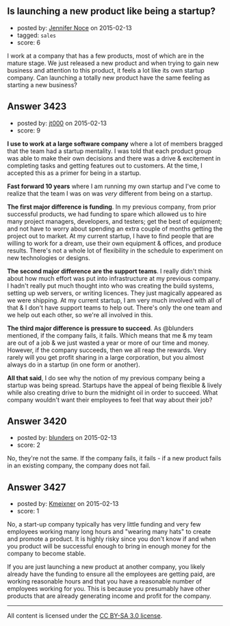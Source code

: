 ## Is launching a new product like being a startup?

- posted by: [Jennifer Noce](https://stackexchange.com/users/5784360/jennifer-noce) on 2015-02-13
- tagged: `sales`
- score: 6

I work at a company that has a few products, most of which are in the mature stage. We just released a new product and when trying to gain new business and attention to this product, it feels a lot like its own startup company. Can launching a totally new product have the same feeling as starting a new business?


## Answer 3423

- posted by: [jt000](https://stackexchange.com/users/4550640/jt000) on 2015-02-13
- score: 9

**I use to work at a large software company** where a lot of members bragged that the team had a startup mentality. I was told that each product group was able to make their own decisions and there was a drive & excitement in completing tasks and getting features out to customers. At the time, I accepted this as a primer for being in a startup.

**Fast forward 10 years** where I am running my own startup and I've come to realize that the team I was on was *very* different from being on a startup. 

**The first major difference is funding**. In my previous company, from prior successful products, we had funding to spare which allowed us to hire many project managers, developers, and testers; get the best of equipment; and not have to worry about spending an extra couple of months getting the project out to market. At my current startup, I have to find people that are willing to work for a dream, use their own equipment & offices, and produce results. There's not a whole lot of flexibility in the schedule to experiment on new technologies or designs.

**The second major difference are the support teams**. I really didn't think about how much effort was put into infrastructure at my previous company. I hadn't really put much thought into who was creating the build systems, setting up web servers, or writing licences. They just magically appeared as we were shipping. At my current startup, I am very much involved with all of that & I don't have support teams to help out. There's only the one team and we help out each other, so we're all involved in this.

**The third major difference is pressure to succeed**. As @blunders mentioned, if the company fails, it fails. Which means that me & my team are out of a job & we just wasted a year or more of our time and money. However, if the company succeeds, then we all reap the rewards. Very rarely will you get profit sharing in a large corporation, but you almost always do in a startup (in one form or another).

**All that said**, I do see why the notion of my previous company being a startup was being spread. Startups have the appeal of being flexible & lively while also creating drive to burn the midnight oil in order to succeed. What company wouldn't want their employees to feel that way about their job?


## Answer 3420

- posted by: [blunders](https://stackexchange.com/users/216182/blunders) on 2015-02-13
- score: 2

No, they're not the same. If the company fails, it fails - if a new product fails in an existing company, the company does not fail.


## Answer 3427

- posted by: [Kmeixner](https://stackexchange.com/users/1749556/kmeixner) on 2015-02-13
- score: 1

No, a start-up company typically has very little funding and very few employees working many long hours and "wearing many hats" to create and promote a product. It is highly risky since you don't know if and when you product will be successful enough to bring in enough money for the company to become stable.

If you are just launching a new product at another company, you likely already have the funding to ensure all the employees are getting paid, are working reasonable hours and that you have a reasonable number of employees working for you. This is because you presumably have other products that are already generating income and profit for the company.



---

All content is licensed under the [CC BY-SA 3.0 license](https://creativecommons.org/licenses/by-sa/3.0/).
